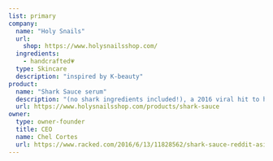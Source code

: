 ```yaml
---
list: primary
company:
  name: "Holy Snails"
  url: 
    shop: https://www.holysnailsshop.com/
  ingredients:
    - handcrafted💗
  type: Skincare
  description: "inspired by K-beauty"
product:
  name: "Shark Sauce serum"
  description: "(no shark ingredients included!), a 2016 viral hit to hydrate and fight hyperpigmentation"
  url: https://www.holysnailsshop.com/products/shark-sauce
owner:
  type: owner-founder
  title: CEO
  name: Chel Cortes
  url: https://www.racked.com/2016/6/13/11828562/shark-sauce-reddit-asian-beauty-serum
---
```

